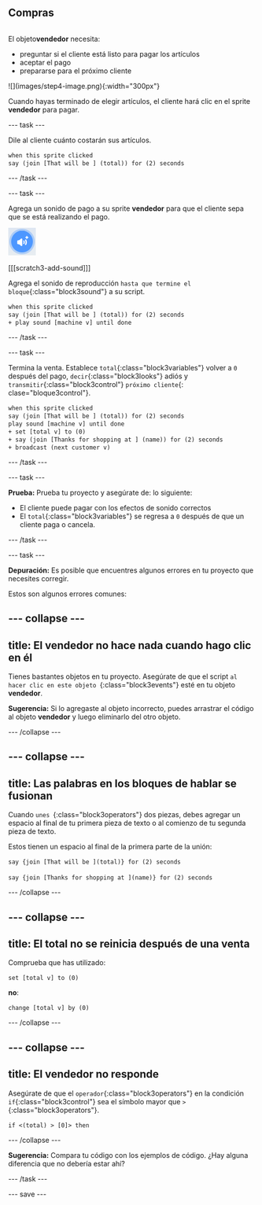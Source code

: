 ## Compras

<div style="display: flex; flex-wrap: wrap">
<div style="flex-basis: 200px; flex-grow: 1; margin-right: 15px;">

El objeto**vendedor** necesita:
- preguntar si el cliente está listo para pagar los artículos
- aceptar el pago
- prepararse para el próximo cliente
</div>
<div>
![](images/step4-image.png){:width="300px"}
</div>
</div>

Cuando hayas terminado de elegir artículos, el cliente hará clic en el sprite **vendedor** para pagar.

--- task ---

 Dile al cliente cuánto costarán sus artículos.

```blocks3
when this sprite clicked
say (join [That will be ] (total)) for (2) seconds 
```

--- /task ---

--- task ---

Agrega un sonido de pago a su sprite **vendedor** para que el cliente sepa que se está realizando el pago.

![El icono para agregar un sonido](images/add-sound.png)

[[[scratch3-add-sound]]]

Agrega el sonido de reproducción `hasta que termine el bloque`{:class="block3sound"} a su script.

```blocks3
when this sprite clicked
say (join [That will be ] (total)) for (2) seconds
+ play sound [machine v] until done 
```

--- /task ---

--- task ---

Termina la venta. Establece `total`{:class="block3variables"} volver a `0` después del pago, `decir`{:class="block3looks"} adiós y `transmitir`{:class="block3control"} `próximo cliente`{: clase="bloque3control"}.

```blocks3
when this sprite clicked
say (join [That will be ] (total)) for (2) seconds
play sound [machine v] until done 
+ set [total v] to (0)
+ say (join [Thanks for shopping at ] (name)) for (2) seconds
+ broadcast (next customer v)
```

--- /task ---

--- task ---

**Prueba:** Prueba tu proyecto y asegúrate de: lo siguiente:
- El cliente puede pagar con los efectos de sonido correctos
- El `total`{:class="block3variables"} se regresa a `0` después de que un cliente paga o cancela.

--- /task ---


--- task ---

**Depuración:** Es posible que encuentres algunos errores en tu proyecto que necesites corregir.

Estos son algunos errores comunes:

--- collapse ---
---
title: El vendedor no hace nada cuando hago clic en él
---

Tienes bastantes objetos en tu proyecto. Asegúrate de que el script `al hacer clic en este objeto `{:class="block3events"} esté en tu objeto **vendedor**.

**Sugerencia:** Si lo agregaste al objeto incorrecto, puedes arrastrar el código al objeto **vendedor** y luego eliminarlo del otro objeto.

--- /collapse ---

--- collapse ---
---
title: Las palabras en los bloques de hablar se fusionan
---

Cuando `unes `{:class="block3operators"} dos piezas, debes agregar un espacio al final de tu primera pieza de texto o al comienzo de tu segunda pieza de texto.

Estos tienen un espacio al final de la primera parte de la unión:

```blocks3
say {join [That will be ](total)} for (2) seconds

say {join [Thanks for shopping at ](name)} for (2) seconds
```

--- /collapse ---

--- collapse ---
---
title: El total no se reinicia después de una venta
---

Comprueba que has utilizado:

```blocks3
set [total v] to (0)
```

**no**:

```blocks3
change [total v] by (0)
```

--- /collapse ---

--- collapse ---
---
title: El vendedor no responde
---

Asegúrate de que el `operador`{:class="block3operators"} en la condición `if`{:class="block3control"} sea el símbolo mayor que `>`{:class="block3operators"}.

```blocks3
if <(total) > [0]> then
```

--- /collapse ---

**Sugerencia:** Compara tu código con los ejemplos de código. ¿Hay alguna diferencia que no debería estar ahí?

--- /task ---

--- save ---
